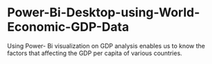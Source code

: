 # Power-Bi-Desktop-using-World-Economic-GDP-Data

 Using Power- Bi visualization on GDP analysis enables
 us to know the factors that affecting the GDP per capita of various countries.
